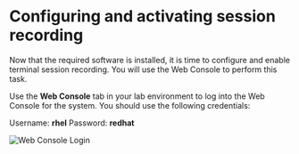 # Configuring and activating session recording

Now that the required software is installed, it is time to configure and
enable terminal session recording.  You will use the Web Console to perform
this task.

Use the __Web Console__ tab in your lab environment to log into the Web
Console for the system.  You should use the following credentials:

Username: **rhel**
Password: **redhat**

![Web Console Login](/smcbrien/scenarios/session-recording-tlog/assets/Web-console-login.png)
